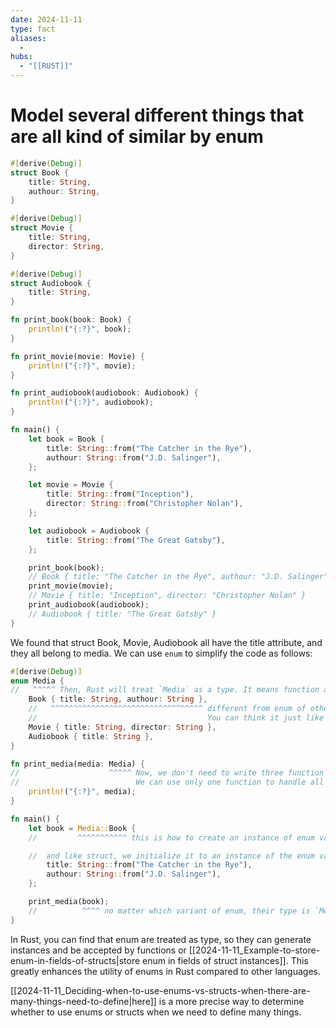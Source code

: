 ```yaml
---
date: 2024-11-11
type: fact
aliases:
  -
hubs:
  - "[[RUST]]"
---
```


# Model several different things that are all kind of similar by enum

```rust
#[derive(Debug)]
struct Book {
    title: String,
    authour: String,
}

#[derive(Debug)]
struct Movie {
    title: String,
    director: String,
}

#[derive(Debug)]
struct Audiobook {
    title: String,
}

fn print_book(book: Book) {
    println!("{:?}", book);
}

fn print_movie(movie: Movie) {
    println!("{:?}", movie);
}

fn print_audiobook(audiobook: Audiobook) {
    println!("{:?}", audiobook);
}

fn main() {
    let book = Book {
        title: String::from("The Catcher in the Rye"),
        authour: String::from("J.D. Salinger"),
    };

    let movie = Movie {
        title: String::from("Inception"),
        director: String::from("Christopher Nolan"),
    };

    let audiobook = Audiobook {
        title: String::from("The Great Gatsby"),
    };

    print_book(book);
    // Book { title: "The Catcher in the Rye", authour: "J.D. Salinger" }
    print_movie(movie);
    // Movie { title: "Inception", director: "Christopher Nolan" }
    print_audiobook(audiobook);
    // Audiobook { title: "The Great Gatsby" }
}

```
We found that struct Book, Movie, Audiobook all have the title attribute, and they all belong to media. We can use `enum` to simplify the code as follows:

```rust
#[derive(Debug)]
enum Media {
//   ^^^^^ Then, Rust will treat `Media` as a type. It means function and data structure can accept `Media` value
    Book { title: String, authour: String },
    //   ^^^^^^^^^^^^^^^^^^^^^^^^^^^^^^^^^^ different from enum of other languages, Rust enum item can have data structure
    //                                      You can think it just like structs in enum, but there is no any struct, in fact
    Movie { title: String, director: String },
    Audiobook { title: String },
}

fn print_media(media: Media) {
//                    ^^^^^ Now, we don't need to write three function for Book, Movie, Audiobook
//                          We can use only one function to handle all of them with type `Media`
    println!("{:?}", media);
}

fn main() {
    let book = Media::Book {
    //         ^^^^^^^^^^^ this is how to create an instance of enum variant

    //  and like struct, we initialize it to an instance of the enum variant
        title: String::from("The Catcher in the Rye"),
        authour: String::from("J.D. Salinger"),
    };

    print_media(book);
    //          ^^^^ no matter which variant of enum, their type is `Media`, so we can use only one function to handle all of them
}

```

In Rust, you can find that enum are treated as type, so they can generate instances and be accepted by functions or [[2024-11-11_Example-to-store-enum-in-fields-of-structs|store enum in fields of struct instances]]. This greatly enhances the utility of enums in Rust compared to other languages.

[[2024-11-11_Deciding-when-to-use-enums-vs-structs-when-there-are-many-things-need-to-define|here]] is a more precise way to determine whether to use enums or structs when we need to define many things. 
